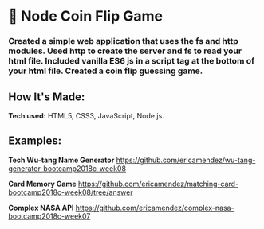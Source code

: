 # 💸 Node Coin Flip Game

### Created a simple web application that uses the fs and http modules. Used http to create the server and fs to read your html file. Included vanilla ES6 js in a script tag at the bottom of your html file. Created a coin flip guessing game.

## How It's Made:

**Tech used:** HTML5, CSS3, JavaScript, Node.js.

## Examples:

**Tech Wu-tang Name Generator** https://github.com/ericamendez/wu-tang-generator-bootcamp2018c-week08

**Card Memory Game** https://github.com/ericamendez/matching-card-bootcamp2018c-week08/tree/answer

**Complex NASA API** https://github.com/ericamendez/complex-nasa-bootcamp2018c-week07
